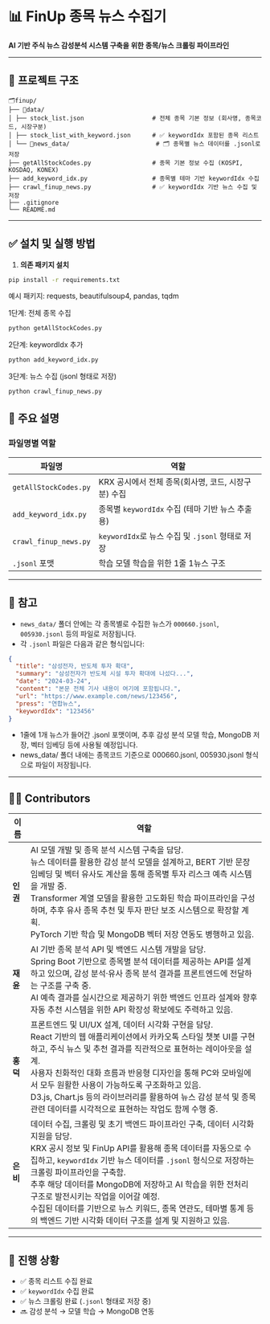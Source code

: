 # 📊 FinUp 종목 뉴스 수집기

**AI 기반 주식 뉴스 감성분석 시스템 구축을 위한 종목/뉴스 크롤링 파이프라인**

---

## 📁 프로젝트 구조
```
🗂finup/
├── 📁data/
│ ├── stock_list.json                   # 전체 종목 기본 정보 (회사명, 종목코드, 시장구분)
│ ├── stock_list_with_keyword.json      # ✅ keywordIdx 포함된 종목 리스트
│ └── 📁news_data/                        # 🗂 종목별 뉴스 데이터를 .jsonl로 저장
├── getAllStockCodes.py                 # 종목 기본 정보 수집 (KOSPI, KOSDAQ, KONEX)
├── add_keyword_idx.py                  # 종목별 테마 기반 keywordIdx 수집
├── crawl_finup_news.py                 # ✅ keywordIdx 기반 뉴스 수집 및 저장
├── .gitignore
└── README.md
```
---

## ✅ 설치 및 실행 방법

1. **의존 패키지 설치**
```bash
pip install -r requirements.txt
```
예시 패키지: requests, beautifulsoup4, pandas, tqdm

1단계: 전체 종목 수집
```bash
python getAllStockCodes.py
```
2단계: keywordIdx 추가

```bash
python add_keyword_idx.py
```
3단계: 뉴스 수집 (jsonl 형태로 저장)

```bash
python crawl_finup_news.py
```
## 📌 주요 설명

### 파일명별 역할

| 파일명 | 역할 |
|--------|------|
| `getAllStockCodes.py` | KRX 공시에서 전체 종목(회사명, 코드, 시장구분) 수집 |
| `add_keyword_idx.py` | 종목별 `keywordIdx` 수집 (테마 기반 뉴스 추출용) |
| `crawl_finup_news.py` | `keywordIdx`로 뉴스 수집 및 `.jsonl` 형태로 저장 |
| `.jsonl` 포맷 | 학습 모델 학습을 위한 1줄 1뉴스 구조 |

---

## 📝 참고

- `news_data/` 폴더 안에는 각 종목별로 수집한 뉴스가 `000660.jsonl`, `005930.jsonl` 등의 파일로 저장됩니다.
- 각 `.jsonl` 파일은 다음과 같은 형식입니다:

```json
{
  "title": "삼성전자, 반도체 투자 확대",
  "summary": "삼성전자가 반도체 시설 투자 확대에 나섰다...",
  "date": "2024-03-24",
  "content": "본문 전체 기사 내용이 여기에 포함됩니다.",
  "url": "https://www.example.com/news/123456",
  "press": "연합뉴스",
  "keywordIdx": "123456"
}
```
- 1줄에 1개 뉴스가 들어간 .jsonl 포맷이며, 추후 감성 분석 모델 학습, MongoDB 저장, 벡터 임베딩 등에 사용될 예정입니다.
- news_data/ 폴더 내에는 종목코드 기준으로 000660.jsonl, 005930.jsonl 형식으로 파일이 저장됩니다.
---
## 👩‍💻 Contributors

| 이름   | 역할 |
|--------|------|
| **인권** | AI 모델 개발 및 종목 분석 시스템 구축을 담당. <br>뉴스 데이터를 활용한 감성 분석 모델을 설계하고, BERT 기반 문장 임베딩 및 벡터 유사도 계산을 통해 종목별 투자 리스크 예측 시스템을 개발 중. <br>Transformer 계열 모델을 활용한 고도화된 학습 파이프라인을 구성하며, 추후 유사 종목 추천 및 투자 판단 보조 시스템으로 확장할 계획. <br>PyTorch 기반 학습 및 MongoDB 벡터 저장 연동도 병행하고 있음. |
| **재윤** | AI 기반 종목 분석 API 및 백엔드 시스템 개발을 담당. <br>Spring Boot 기반으로 종목별 분석 데이터를 제공하는 API를 설계하고 있으며, 감성 분석·유사 종목 분석 결과를 프론트엔드에 전달하는 구조를 구축 중. <br>AI 예측 결과를 실시간으로 제공하기 위한 백엔드 인프라 설계와 향후 자동 추천 시스템을 위한 API 확장성 확보에도 주력하고 있음. |
| **홍덕** | 프론트엔드 및 UI/UX 설계, 데이터 시각화 구현을 담당. <br>React 기반의 웹 애플리케이션에서 카카오톡 스타일 챗봇 UI를 구현하고, 주식 뉴스 및 추천 결과를 직관적으로 표현하는 레이아웃을 설계. <br>사용자 친화적인 대화 흐름과 반응형 디자인을 통해 PC와 모바일에서 모두 원활한 사용이 가능하도록 구조화하고 있음. <br>D3.js, Chart.js 등의 라이브러리를 활용하여 뉴스 감성 분석 및 종목 관련 데이터를 시각적으로 표현하는 작업도 함께 수행 중. |
| **은비** | 데이터 수집, 크롤링 및 초기 백엔드 파이프라인 구축, 데이터 시각화 지원을 담당. <br>KRX 공시 정보 및 FinUp API를 활용해 종목 데이터를 자동으로 수집하고, `keywordIdx` 기반 뉴스 데이터를 `.jsonl` 형식으로 저장하는 크롤링 파이프라인을 구축함. <br>추후 해당 데이터를 MongoDB에 저장하고 AI 학습을 위한 전처리 구조로 발전시키는 작업을 이어갈 예정. <br>수집된 데이터를 기반으로 뉴스 키워드, 종목 연관도, 테마별 통계 등의 백엔드 기반 시각화 데이터 구조를 설계 및 지원하고 있음. |

---

## 📅 진행 상황

- ✅ 종목 리스트 수집 완료  
- ✅ `keywordIdx` 수집 완료  
- ✅ 뉴스 크롤링 완료 (`.jsonl` 형태로 저장 중)  
- 🔜 감성 분석 → 모델 학습 → MongoDB 연동
